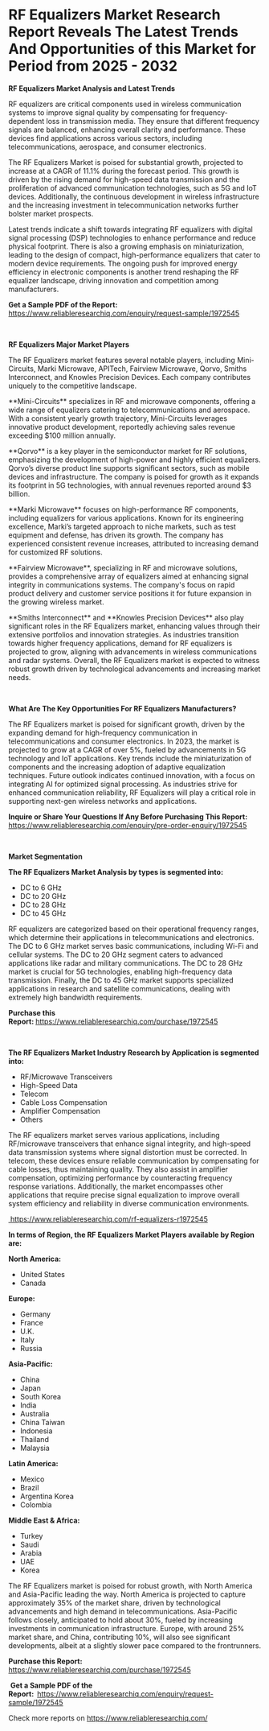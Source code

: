 <p><h1>RF Equalizers Market Research Report Reveals The Latest Trends And Opportunities of this Market for Period from 2025 - 2032</h1></p><p><strong>RF Equalizers Market Analysis and Latest Trends</strong></p>
<p><p>RF equalizers are critical components used in wireless communication systems to improve signal quality by compensating for frequency-dependent loss in transmission media. They ensure that different frequency signals are balanced, enhancing overall clarity and performance. These devices find applications across various sectors, including telecommunications, aerospace, and consumer electronics.</p><p>The RF Equalizers Market is poised for substantial growth, projected to increase at a CAGR of 11.1% during the forecast period. This growth is driven by the rising demand for high-speed data transmission and the proliferation of advanced communication technologies, such as 5G and IoT devices. Additionally, the continuous development in wireless infrastructure and the increasing investment in telecommunication networks further bolster market prospects.</p><p>Latest trends indicate a shift towards integrating RF equalizers with digital signal processing (DSP) technologies to enhance performance and reduce physical footprint. There is also a growing emphasis on miniaturization, leading to the design of compact, high-performance equalizers that cater to modern device requirements. The ongoing push for improved energy efficiency in electronic components is another trend reshaping the RF equalizer landscape, driving innovation and competition among manufacturers.</p></p>
<p><strong>Get a Sample PDF of the Report:&nbsp;</strong> <a href="https://www.reliableresearchiq.com/enquiry/request-sample/1972545?utm_campaign=2469&utm_medium=2&utm_source=Github&utm_content=ia&utm_term=06042025&utm_id=rf-equalizers">https://www.reliableresearchiq.com/enquiry/request-sample/1972545</a></p>
<p>&nbsp;</p>
<p><strong>RF Equalizers Major Market Players</strong></p>
<p><p>The RF Equalizers market features several notable players, including Mini-Circuits, Marki Microwave, APITech, Fairview Microwave, Qorvo, Smiths Interconnect, and Knowles Precision Devices. Each company contributes uniquely to the competitive landscape.</p><p>**Mini-Circuits** specializes in RF and microwave components, offering a wide range of equalizers catering to telecommunications and aerospace. With a consistent yearly growth trajectory, Mini-Circuits leverages innovative product development, reportedly achieving sales revenue exceeding $100 million annually.</p><p>**Qorvo** is a key player in the semiconductor market for RF solutions, emphasizing the development of high-power and highly efficient equalizers. Qorvo’s diverse product line supports significant sectors, such as mobile devices and infrastructure. The company is poised for growth as it expands its footprint in 5G technologies, with annual revenues reported around $3 billion.</p><p>**Marki Microwave** focuses on high-performance RF components, including equalizers for various applications. Known for its engineering excellence, Marki’s targeted approach to niche markets, such as test equipment and defense, has driven its growth. The company has experienced consistent revenue increases, attributed to increasing demand for customized RF solutions.</p><p>**Fairview Microwave**, specializing in RF and microwave solutions, provides a comprehensive array of equalizers aimed at enhancing signal integrity in communications systems. The company's focus on rapid product delivery and customer service positions it for future expansion in the growing wireless market.</p><p>**Smiths Interconnect** and **Knowles Precision Devices** also play significant roles in the RF Equalizers market, enhancing values through their extensive portfolios and innovation strategies. As industries transition towards higher frequency applications, demand for RF equalizers is projected to grow, aligning with advancements in wireless communications and radar systems. Overall, the RF Equalizers market is expected to witness robust growth driven by technological advancements and increasing market needs.</p></p>
<p>&nbsp;</p>
<p><strong>What Are The Key Opportunities For RF Equalizers Manufacturers?</strong></p>
<p><p>The RF Equalizers market is poised for significant growth, driven by the expanding demand for high-frequency communication in telecommunications and consumer electronics. In 2023, the market is projected to grow at a CAGR of over 5%, fueled by advancements in 5G technology and IoT applications. Key trends include the miniaturization of components and the increasing adoption of adaptive equalization techniques. Future outlook indicates continued innovation, with a focus on integrating AI for optimized signal processing. As industries strive for enhanced communication reliability, RF Equalizers will play a critical role in supporting next-gen wireless networks and applications.</p></p>
<p><strong>Inquire or Share Your Questions If Any Before Purchasing This Report:</strong> <a href="https://www.reliableresearchiq.com/enquiry/pre-order-enquiry/1972545?utm_campaign=2469&utm_medium=2&utm_source=Github&utm_content=ia&utm_term=06042025&utm_id=rf-equalizers">https://www.reliableresearchiq.com/enquiry/pre-order-enquiry/1972545</a></p>
<p>&nbsp;</p>
<p><strong>Market Segmentation</strong></p>
<p><strong>The RF Equalizers Market Analysis by types is segmented into:</strong></p>
<p><ul><li>DC to 6 GHz</li><li>DC to 20 GHz</li><li>DC to 28 GHz</li><li>DC to 45 GHz</li></ul></p>
<p><p>RF equalizers are categorized based on their operational frequency ranges, which determine their applications in telecommunications and electronics. The DC to 6 GHz market serves basic communications, including Wi-Fi and cellular systems. The DC to 20 GHz segment caters to advanced applications like radar and military communications. The DC to 28 GHz market is crucial for 5G technologies, enabling high-frequency data transmission. Finally, the DC to 45 GHz market supports specialized applications in research and satellite communications, dealing with extremely high bandwidth requirements.</p></p>
<p><strong>Purchase this Report:&nbsp;</strong><a href="https://www.reliableresearchiq.com/purchase/1972545?utm_campaign=2469&utm_medium=2&utm_source=Github&utm_content=ia&utm_term=06042025&utm_id=rf-equalizers">https://www.reliableresearchiq.com/purchase/1972545</a></p>
<p>&nbsp;</p>
<p><strong>The RF Equalizers Market Industry Research by Application is segmented into:</strong></p>
<p><ul><li>RF/Microwave Transceivers</li><li>High-Speed Data</li><li>Telecom</li><li>Cable Loss Compensation</li><li>Amplifier Compensation</li><li>Others</li></ul></p>
<p><p>The RF equalizers market serves various applications, including RF/microwave transceivers that enhance signal integrity, and high-speed data transmission systems where signal distortion must be corrected. In telecom, these devices ensure reliable communication by compensating for cable losses, thus maintaining quality. They also assist in amplifier compensation, optimizing performance by counteracting frequency response variations. Additionally, the market encompasses other applications that require precise signal equalization to improve overall system efficiency and reliability in diverse communication environments.</p></p>
<p><a href="https://www.reliableresearchiq.com/rf-equalizers-r1972545?utm_campaign=2469&utm_medium=2&utm_source=Github&utm_content=ia&utm_term=06042025&utm_id=rf-equalizers">&nbsp;https://www.reliableresearchiq.com/rf-equalizers-r1972545</a></p>
<p><strong>In terms of Region, the RF Equalizers Market Players available by Region are:</strong></p>
<p>
    <p> <strong> North America: </strong>
        <ul>
            <li>United States</li>
            <li>Canada</li>
        </ul>
        </p> 
    <p> <strong> Europe: </strong>
        <ul>
            <li>Germany</li>
            <li>France</li>
            <li>U.K.</li>
            <li>Italy</li>
            <li>Russia</li>
        </ul>
        </p> 
    <p> <strong> Asia-Pacific: </strong>
        <ul>
            <li>China</li>
            <li>Japan</li>
            <li>South Korea</li>
            <li>India</li>
            <li>Australia</li>
            <li>China Taiwan</li>
            <li>Indonesia</li>
            <li>Thailand</li>
            <li>Malaysia</li>
        </ul>
        </p> 
    <p> <strong> Latin America: </strong>
        <ul>
            <li>Mexico</li>
            <li>Brazil</li>
            <li>Argentina Korea</li>
            <li>Colombia</li>
        </ul>
        </p> 
    <p> <strong> Middle East & Africa: </strong>
        <ul>
            <li>Turkey</li>
            <li>Saudi</li>
            <li>Arabia</li>
            <li>UAE</li>
            <li>Korea</li>
        </ul>
    </p>
    </p>
<p><p>The RF Equalizers market is poised for robust growth, with North America and Asia-Pacific leading the way. North America is projected to capture approximately 35% of the market share, driven by technological advancements and high demand in telecommunications. Asia-Pacific follows closely, anticipated to hold about 30%, fueled by increasing investments in communication infrastructure. Europe, with around 25% market share, and China, contributing 10%, will also see significant developments, albeit at a slightly slower pace compared to the frontrunners.</p></p>
<p><strong>Purchase this Report: </strong><a href="https://www.reliableresearchiq.com/purchase/1972545?utm_campaign=2469&utm_medium=2&utm_source=Github&utm_content=ia&utm_term=06042025&utm_id=rf-equalizers">https://www.reliableresearchiq.com/purchase/1972545</a></p>
<p>&nbsp;<strong>Get a Sample PDF of the Report:&nbsp;&nbsp;</strong><a href="https://www.reliableresearchiq.com/enquiry/request-sample/1972545?utm_campaign=2469&utm_medium=2&utm_source=Github&utm_content=ia&utm_term=06042025&utm_id=rf-equalizers">https://www.reliableresearchiq.com/enquiry/request-sample/1972545</a></p>
<p><strong></strong></p>
<p>Check more reports on <a href="https://www.reliableresearchiq.com/?utm_campaign=2469&utm_medium=2&utm_source=Github&utm_content=ia&utm_term=06042025&utm_id=rf-equalizers">https://www.reliableresearchiq.com/</a></p>